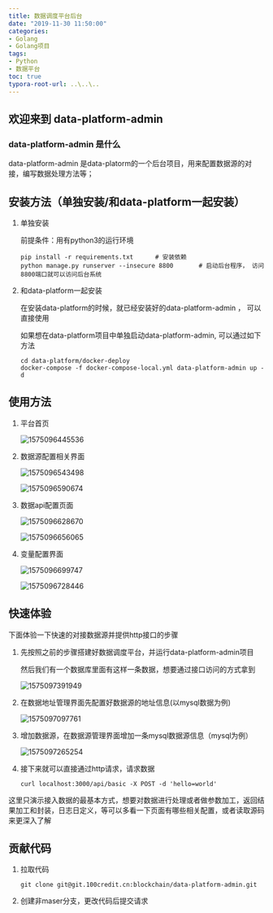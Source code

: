 ```yaml
---
title: 数据调度平台后台
date: "2019-11-30 11:50:00"
categories:
- Golang
- Golang项目
tags:
- Python
- 数据平台
toc: true
typora-root-url: ..\..\..
---
```


## 欢迎来到 data-platform-admin

### data-platform-admin 是什么

data-platform-admin 是data-platorm的一个后台项目，用来配置数据源的对接，编写数据处理方法等；

## 安装方法（单独安装/和data-platform一起安装）

1. 单独安装

   前提条件：用有python3的运行环境

   ```shell
   pip install -r requirements.txt      # 安装依赖
   python manage.py runserver --insecure 8800       # 启动后台程序， 访问8800端口就可以访问后台系统
   ```

2. 和data-platform一起安装

   在安装data-platform的时候，就已经安装好的data-platform-admin ， 可以直接使用

   如果想在data-platform项目中单独启动data-platform-admin, 可以通过如下方法

   ```shell
   cd data-platform/docker-deploy
   docker-compose -f docker-compose-local.yml data-platform-admin up -d 
   ```

## 使用方法

1. 平台首页

   ![1575096445536](/img/1575096445536.png)

2. 数据源配置相关界面

   ![1575096543498](/img/1575096543498.png)

   ![1575096590674](/img/1575096590674.png)

3. 数据api配置页面

   ![1575096628670](/img/1575096628670.png)

   ![1575096656065](/img/1575096656065.png)

4. 变量配置界面

   ![1575096699747](/img/1575096699747.png)

   ![1575096728446](/img/1575096728446.png)

## 快速体验

下面体验一下快速的对接数据源并提供http接口的步骤

1. 先按照之前的步骤搭建好数据调度平台，并运行data-platform-admin项目

   然后我们有一个数据库里面有这样一条数据，想要通过接口访问的方式拿到

   ![1575097391949](/img/1575097391949.png)

2. 在数据地址管理界面先配置好数据源的地址信息(以mysql数据为例)

   ![1575097097761](/img/1575097097761.png)

3. 增加数据源，在数据源管理界面增加一条mysql数据源信息（mysql为例）

   ![1575097265254](/img/1575097265254.png)

4. 接下来就可以直接通过http请求，请求数据

   ```shell
   curl localhost:3000/api/basic -X POST -d 'hello=world'
   ```



这里只演示接入数据的最基本方式，想要对数据进行处理或者做参数加工，返回结果加工和封装，日志日定义，等可以多看一下页面有哪些相关配置，或者读取源码来更深入了解

## 贡献代码

1. 拉取代码

   ```shell
   git clone git@git.100credit.cn:blockchain/data-platform-admin.git
   ```

2. 创建非maser分支，更改代码后提交请求

